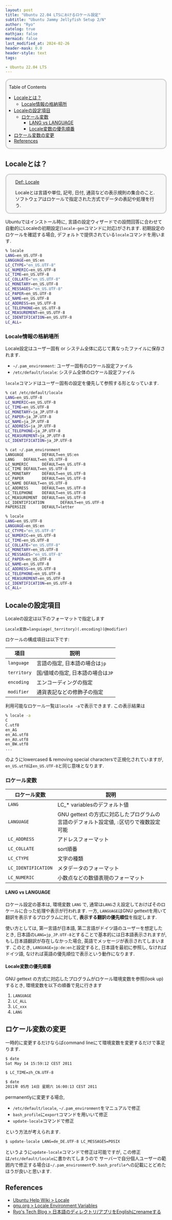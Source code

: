 ```yaml
---
layout: post
title: "Ubuntu 22.04 LTSにおけるロケール設定"
subtitle: "Ubuntu Jammy Jellyfish Setup 2/N"
author: "Ryo"
catelog: true
mathjax: false
mermaid: false
last_modified_at: 2024-02-26
header-mask: 0.0
header-style: text
tags:

- Ubuntu 22.04 LTS
---
```


<div style='border-radius: 1em; border-style:solid; border-color:#D3D3D3; background-color:#F8F8F8'>

<p class="h4">&nbsp;&nbsp;Table of Contents</p>

<!-- START doctoc generated TOC please keep comment here to allow auto update -->
<!-- DON'T EDIT THIS SECTION, INSTEAD RE-RUN doctoc TO UPDATE -->

- [Localeとは？](#locale%E3%81%A8%E3%81%AF)
  - [Locale情報の格納場所](#locale%E6%83%85%E5%A0%B1%E3%81%AE%E6%A0%BC%E7%B4%8D%E5%A0%B4%E6%89%80)
- [Localeの設定項目](#locale%E3%81%AE%E8%A8%AD%E5%AE%9A%E9%A0%85%E7%9B%AE)
  - [ロケール変数](#%E3%83%AD%E3%82%B1%E3%83%BC%E3%83%AB%E5%A4%89%E6%95%B0)
    - [LANG vs LANGUAGE](#lang-vs-language)
    - [Locale変数の優先順番](#locale%E5%A4%89%E6%95%B0%E3%81%AE%E5%84%AA%E5%85%88%E9%A0%86%E7%95%AA)
- [ロケール変数の変更](#%E3%83%AD%E3%82%B1%E3%83%BC%E3%83%AB%E5%A4%89%E6%95%B0%E3%81%AE%E5%A4%89%E6%9B%B4)
- [References](#references)

<!-- END doctoc generated TOC please keep comment here to allow auto update -->


</div>


## Localeとは？

<div style='padding-left: 2em; padding-right: 2em; border-radius: 1em; border-style:solid; border-color:#D3D3D3; background-color:#F8F8F8'>
<p class="h4"><ins>Def: Locale</ins></p>

Localeとは言語や単位, 記号, 日付, 通貨などの表示規則の集合のこと. 
ソフトウェアはロケールで指定された方式でデータの表記や処理を行う.

</div>

Ubuntuではインストール時に, 言語の設定ウィザードでの設問回答に合わせて自動的にLocaleの初期設定(`locale-gen`コマンドに対応)がされます.
初期設定のロケールを確認する場合, デフォルトで提供されている`locale`コマンドを用います.

```zsh
% locale   
LANG=en_US.UTF-8
LANGUAGE=en_US:en
LC_CTYPE="en_US.UTF-8"
LC_NUMERIC=en_US.UTF-8
LC_TIME=en_US.UTF-8
LC_COLLATE="en_US.UTF-8"
LC_MONETARY=en_US.UTF-8
LC_MESSAGES="en_US.UTF-8"
LC_PAPER=en_US.UTF-8
LC_NAME=en_US.UTF-8
LC_ADDRESS=en_US.UTF-8
LC_TELEPHONE=en_US.UTF-8
LC_MEASUREMENT=en_US.UTF-8
LC_IDENTIFICATION=en_US.UTF-8
LC_ALL=
```

### Locale情報の格納場所

Locale設定はユーザー固有 or システム全体に応じて異なったファイルに保存されます.

- `~/.pam_environment`: ユーザー固有のロケール設定ファイル
- `/etc/default/locale`: システム全体のロケール設定ファイル

`locale`コマンドはユーザー固有の設定を優先して参照する形となっています.

```zsh
% cat /etc/default/locale 
LANG=en_US.UTF-8
LC_NUMERIC=en_US.UTF-8
LC_TIME=en_US.UTF-8
LC_MONETARY=ja_JP.UTF-8
LC_PAPER=ja_JP.UTF-8
LC_NAME=ja_JP.UTF-8
LC_ADDRESS=ja_JP.UTF-8
LC_TELEPHONE=ja_JP.UTF-8
LC_MEASUREMENT=ja_JP.UTF-8
LC_IDENTIFICATION=ja_JP.UTF-8

% cat ~/.pam_environment                 
LANGUAGE        DEFAULT=en_US:en
LANG    DEFAULT=en_US.UTF-8
LC_NUMERIC      DEFAULT=en_US.UTF-8
LC_TIME DEFAULT=en_US.UTF-8
LC_MONETARY     DEFAULT=en_US.UTF-8
LC_PAPER        DEFAULT=en_US.UTF-8
LC_NAME DEFAULT=en_US.UTF-8
LC_ADDRESS      DEFAULT=en_US.UTF-8
LC_TELEPHONE    DEFAULT=en_US.UTF-8
LC_MEASUREMENT  DEFAULT=en_US.UTF-8
LC_IDENTIFICATION       DEFAULT=en_US.UTF-8
PAPERSIZE       DEFAULT=letter

% locale
LANG=en_US.UTF-8
LANGUAGE=en_US:en
LC_CTYPE="en_US.UTF-8"
LC_NUMERIC=en_US.UTF-8
LC_TIME=en_US.UTF-8
LC_COLLATE="en_US.UTF-8"
LC_MONETARY=en_US.UTF-8
LC_MESSAGES="en_US.UTF-8"
LC_PAPER=en_US.UTF-8
LC_NAME=en_US.UTF-8
LC_ADDRESS=en_US.UTF-8
LC_TELEPHONE=en_US.UTF-8
LC_MEASUREMENT=en_US.UTF-8
LC_IDENTIFICATION=en_US.UTF-8
LC_ALL=
```


## Localeの設定項目

Localeの設定は以下のフォーマットで指定します

```
Locale変数=languiage(_territory)(.encoding)(@modifier)
```

ロケールの構成項目は以下です:

|項目|説明|
|---|---|
|`language`|言語の指定, 日本語の場合は`jp`|
|`territory`|国/値域の指定, 日本語の場合は`JP`|
|`encoding`|エンコーディングの指定|
|`modifier`|通貨表記などの修飾子の指定|

利用可能なロケール一覧は`locale -a`で表示できます. この表示結果は

```zsh
% locale -a
C
C.utf8
en_AG
en_AG.utf8
en_AU.utf8
en_BW.utf8
...
```

のようにlowercased & removing special charactersで正規化されていますが, 
`en_US.utf8`は`en_US.UTF-8`と同じ意味となります.

### ロケール変数

|ロケール変数|説明|
|---|---|
|`LANG`|LC_* variablesのデフォルト値|
|`LANGUAGE`|GNU gettext の方式に対応したプログラムの言語のデフォルト設定値, `:`区切りで複数設定可能|
|`LC_ADDRESS`|アドレスフォーマット|
|`LC_COLLATE`|sort順番|
|`LC_CTYPE`|文字の種類|
|`LC_IDENTIFICATION`|メタデータのフォーマット|
|`LC_NUMERIC`|小数点などの数値表現のフォーマット|


#### LANG vs LANGUAGE

ロケール設定の基本は, 環境変数 `LANG` で, 通常は`LANG`さえ設定しておけばそのロケールに合った処理や表示が行われます.
一方, `LANGUAGE`はGNU gettextを用いて翻訳を表示するプログラムに対して, **表示する翻訳の優先順位**を指定します.

使い方としては, 第一言語が日本語, 第二言語がドイツ語のユーザーを想定したとき, 日本語の`LANG=jp_JP.UTF-8`とすることで基本的には日本語表示されますが, 
もし日本語翻訳が存在しなかった場合, 英語でメッセージが表示されてしまいます. このとき, 
`LANGUAGE=jp:de:en`と設定すると, 日本語を最初に参照し, なければドイツ語, なければ英語の優先順位で表示という動作になります.

#### Locale変数の優先順番

GNU gettext の方式に対応したプログラムがロケール環境変数を参照(look up)するとき, 環境変数を以下の順番で見に行きます

1. `LANGUAGE`
2. `LC_ALL`
3. `LC_xxx`
4. `LANG`

## ロケール変数の変更

一時的に変更するだけならばcommand lineにて環境変数を変更するだけで事足ります.

```bash
$ date
Sat May 14 15:59:12 CEST 2011

$ LC_TIME=zh_CN.UTF-8 

$ date
2011年 05月 14日 星期六 16:00:13 CEST 2011
```

permanentlyに変更する場合, 

- `/etc/default/locale`, `~/.pam_environment`をマニュアルで修正
- `bash_profile`に`export`コマンドを用いいて修正
- `update-locale`コマンドで修正

という方法が考えられます.

```bash
$ update-locale LANG=de_DE.UTF-8 LC_MESSAGES=POSIX
```

というように`update-locale`コマンドで修正は可能ですが, この修正は`/etc/default/locale`に書かれてしまうので
サーバーで自分個人ユーザーの範囲内で修正する場合は`~/.pam_environment`や`.bash_profile`への記載にとどめたほうが良いと思います.





References
----------
- [Ubuntu Help Wiki > Locale](https://help.ubuntu.com/community/Locale)
- [gnu.org > Locale Environment Variables](https://www.gnu.org/software/gettext/manual/html_node/Locale-Environment-Variables.html)
- [Ryo's Tech Blog > 日本語のディレクトリ/アプリをEnglishにrenameする](https://ryonakagami.github.io/2020/12/09/ubuntu-language-settings/#2-%E6%97%A5%E6%9C%AC%E8%AA%9E%E3%81%AE%E3%83%87%E3%82%A3%E3%83%AC%E3%82%AF%E3%83%88%E3%83%AA%E3%82%A2%E3%83%97%E3%83%AA%E3%82%92english%E3%81%ABrename%E3%81%99%E3%82%8B)
